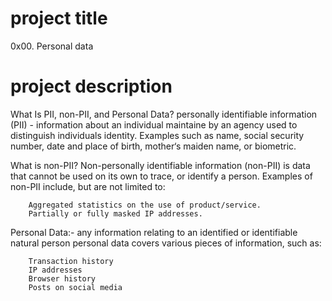 # project title

0x00. Personal data

# project description
What Is PII, non-PII, and Personal Data?
personally identifiable information (PII) - information about an individual maintaine by an agency used to distinguish individuals identity.
Examples such as name, social security number, date and place of birth, mother‘s maiden name, or biometric.

What is non-PII?
Non-personally identifiable information (non-PII) is data that cannot be used on its own to trace, or identify a person.
Examples of non-PII include, but are not limited to:

        Aggregated statistics on the use of product/service.
        Partially or fully masked IP addresses.

Personal Data:- any information relating to an identified or identifiable natural person 
 personal data covers various pieces of information, such as:

        Transaction history
        IP addresses
        Browser history
        Posts on social media
